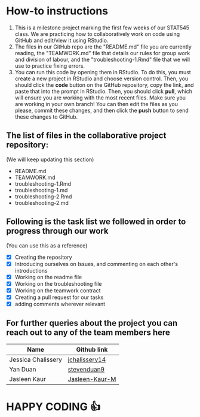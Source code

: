 
# How-to instructions

1. This is a milestone project marking the first few weeks of our STAT545 class. We are practicing how to collaboratively work on code using GitHub and edit/view it using RStudio. 
2. The files in our GitHub repo are the "README.md" file you are currently reading, the "TEAMWORK.md" file that details our rules for group work and division of labour, and the "troubleshooting-1.Rmd" file that we will use to practice fixing errors.
3. You can run this code by opening them in RStudio. To do this, you must create a new project in RStudio and choose version control. Then, you should click the **code** button on the GitHub repository, copy the link, and paste that into the prompt in RStudio. Then, you should click **pull**, which will ensure you are working with the most recent files. Make sure you are working in your own branch! You can then edit the files as you please, commit these changes, and then click the **push** button to send these changes to GitHub.

## The list of files in the collaborative project repository:
  (We will keep updating this section)
  
* README.md 
* TEAMWORK.md
* troubleshooting-1.Rmd
* troubleshooting-1.md
* troubleshooting-2.Rmd
* troubleshooting-2.md

## Following is the task list we followed in order to progress through our work
(You can use this as a reference)

- [x] Creating the repository
- [x] Introducing ourselves on Issues, and commenting on each other's introductions
- [x] Working on the readme file
- [x] Working on the troubleshooting file
- [x] Working on the teamwork contract  
- [x] Creating a pull request for our tasks
- [x] adding comments wherever relevant

## For further queries about the project you can reach out to any of the team members here

Name | Github link
---- | -----------
Jessica Chalissery | [jchalissery14](https://github.com/jchalissery14)
Yan Duan | [stevenduan9](https://github.com/StevenDuan9#:~:text=Stars-,StevenDuan9)
Jasleen Kaur | [Jasleen-Kaur-M](https://github.com/Jasleen-Kaur-M#:~:text=Jasleen%2DKaur%2DM-,Edit%20profile,-0%20followers%20%C2%B)

# HAPPY CODING :+1:
